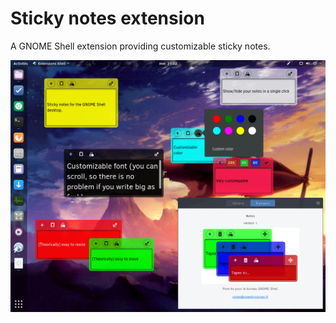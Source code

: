 # Sticky notes extension
A GNOME Shell extension providing customizable sticky notes.

![](./screenshot-14-02-2k18.png)
